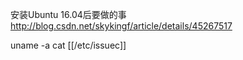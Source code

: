 安装Ubuntu 16.04后要做的事 
http://blog.csdn.net/skykingf/article/details/45267517

uname -a
cat [[/etc/issuec]]
